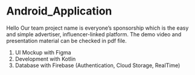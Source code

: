 # Android_Application
Hello Our team project name is everyone’s sponsorship which is the easy and simple advertiser, influencer-linked platform.
The demo video and presentation material can be checked in pdf file. 
1) UI Mockup with Figma
2) Development with Kotlin
3) Database with Firebase (Authentication, Cloud Storage, RealTime)

